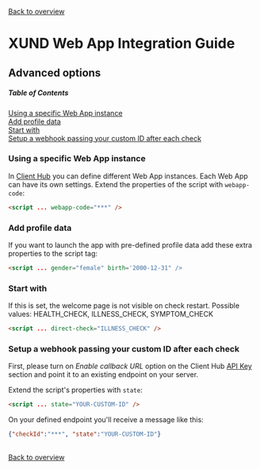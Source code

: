 [Back to overview](README.md) 

# XUND Web App Integration Guide
## Advanced options

##### Table of Contents  
[Using a specific Web App instance](#using-a-specific-web-app-instance)  
[Add profile data](#add-profile-data)  
[Start with](#start-with)  
[Setup a webhook passing your custom ID after each check](#setup-a-webhook-passing-your-custom-id-after-each-check) 



### Using a specific Web App instance

In [Client Hub](https://clienthub.xund.solutions/) you can define different Web App instances. Each Web App can have its own settings. Extend the properties of the script with `webapp-code`:

```html
<script ... webapp-code="***" />
```

### Add profile data

If you want to launch the app with pre-defined profile data add these extra properties to the script tag: 

```html
<script ... gender="female" birth='2000-12-31" />
```

### Start with
If this is set, the welcome page is not visible on check restart. Possible values: HEALTH_CHECK, ILLNESS_CHECK, SYMPTOM_CHECK

```html
<script ... direct-check="ILLNESS_CHECK" />
```

### Setup a webhook passing your custom ID after each check

First, please turn on _Enable callback URL_ option on the Client Hub [API Key](https://clienthub.xund.solutions/key) section and point it to an existing endpoint on your server.

Extend the script's properties with `state`:

```html
<script ... state="YOUR-CUSTOM-ID" />
```

On your defined endpoint you'll receive a message like this: 

```json
{"checkId":"***", "state":"YOUR-CUSTOM-ID"}
```

##

[Back to overview](README.md) 